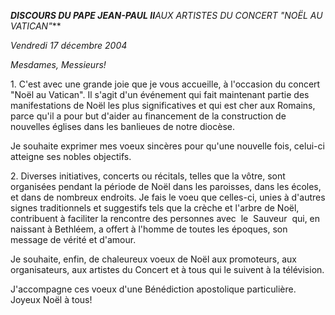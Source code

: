 ***DISCOURS DU PAPE JEAN-PAUL II**AUX ARTISTES DU CONCERT "NOËL AU VATICAN"***

*Vendredi 17 décembre 2004*

*Mesdames, Messieurs!*

1. C'est avec une grande joie que je vous accueille, à l'occasion du concert "Noël au Vatican". Il s'agit d'un événement qui fait maintenant partie des manifestations de Noël les plus significatives et qui est cher aux Romains, parce qu'il a pour but d'aider au financement de la construction de nouvelles églises dans les banlieues de notre diocèse.

Je souhaite exprimer mes voeux sincères pour qu'une nouvelle fois, celui-ci atteigne ses nobles objectifs.

2. Diverses initiatives, concerts ou récitals, telles que la vôtre, sont organisées pendant la période de Noël dans les paroisses, dans les écoles, et dans de nombreux endroits. Je fais le voeu que celles-ci, unies à d'autres signes traditionnels et suggestifs tels que la crèche et l'arbre de Noël, contribuent à faciliter la rencontre des personnes avec  le  Sauveur  qui, en naissant à Bethléem, a offert à l'homme de toutes les époques, son message de vérité et d'amour.

Je souhaite, enfin, de chaleureux voeux de Noël aux promoteurs, aux organisateurs, aux artistes du Concert et à tous qui le suivent à la télévision.

J'accompagne ces voeux d'une Bénédiction apostolique particulière. Joyeux Noël à tous!